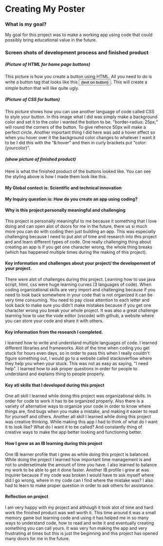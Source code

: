 # Creating My Poster

### What is my goal?
My goal for this project was to make a working app using code that could possibly bring educational value in the future. 

### Screen shots of development process and finished product

##### (Picture of HTML for home page buttons)
This picture is how you create a button using HTML. All you need to do is write a button tag that looks like this <button>(text on button)</button>. This will create a simple button that will like quite ugly.

##### (Picture of CSS for button)
This picture shows how you can use another language of code called CSS to style your button. In this image what I did was simply make a background color and set  it to the color i wanted the botton to be. "border-radius: 25px;" will round the corners of the button. To give refrence 50px will make a perfect circle. Another important thing I did here was add a hover effect so when you hover over it the background color changes to whatever I want it to be I did this with the "&:hover" and then in curly brackets put "color: (yourcolor)".

##### (show picture of finished product)
Here is what the finished product of the buttons looked like. You can see the styling above is how I made them look like this.

#### My Global contect is: Scientific and technical innovation

#### My Inquiry question is: How do you create an app using coding?

#### Why is this project personally meaningful and challenging
This project is personally meaningful to me because  it something that I love doing and can open alot of doors for me in the future, there us si much more you can do with coding then just building an app. This was especially challenging because I need to put alot of time and research into this project and and learn different types of code. One really challenging thing about creating an app is if you get one character wrong, the whole thing breaks (which has happened multiple times during the making of this project).

#### Key information and challenges about your project/ the developement of your project.
There were alot of challenges during this project. Learning how to use java script, html, css were huge learning curves (3 languages of code). When coding organizational skills are very import and challenging because if you need to look back somewhere in your code that is not organized it can be very time consuming. You need to pay close attention to each letter and look back to make sure you didn't make mistakes because if you get one character wrong you break your whole project. It was also a great challenge learning how to use the vode editor (vscode) with github, a website where you can store your code and share it with others. 

#### Key information from the research I completed.
I learned how to write and understand multiple languages of code. I learned different libraries and frameworks. Alot of the time when coding you get stuck for hours even days, so in order to pass this when I really couldn't figure something out, I would go to a website called stackoverflow where they help you when your stuck. This was not as easy as saying, "I need help". I learned how to ask proper questions in order for people to understand and explains thing to people properly.

#### Key atl skills that I developed during this project
One atl skill I learned while doing this project was organizational skills. In order for code to work it has to be organized properly. Also there is a variety of alternative ways to organize your code in order to know where things are, find bugs when you make a mistake, and making it easier to read for yourself and others. 
Another atl skill I learned while doing this project was creative thinking. While making this app I had to think of what do I want it to look like? What do I want it to be called? And constantly thing of creative ways to make the app better looking and functioning better.

#### How I grew as an IB learning during this project
One IB learner profile that i grew as while doing this project is balanced. While doing the project I learned how important time management is and not to undersetimate the amount of time you have. I also learned to balance my work to be able to get it done faster. Another IB profile i grew at was Inquirer because if my code was broken I would have to ask myself where did I go wrong, where in my code can I find where the mistake was? I also had to learn to make proper question in order to ask others for assistance.

#### Reflection on project
I am very happy with my project and although it took alot of time and hard work the finished product was well worth it. This time around it was a small memory game but learning code and using it has helped me in so many ways to understand code, how to read and write it and eventually creating something you can call yours. It was very fun making the app and very frustrating at times but this is just the beginning and this project has opened many doors for me in the future.

